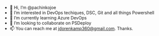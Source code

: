- 👋 Hi, I’m @pachinkojoe
- 👀 I’m interested in DevOps techiques, DSC, Git and all things Powershell
- 🌱 I’m currently learning Azure DevOps
- 💞️ I’m looking to collaborate on PSDeploy 
- 📫 You can reach me at jdorenkamp360@gmail.com. Thanks.

<!---
pachinkojoe/pachinkojoe is a ✨ special ✨ repository because its `README.md` (this file) appears on your GitHub profile.
You can click the Preview link to take a look at your changes.
--->

